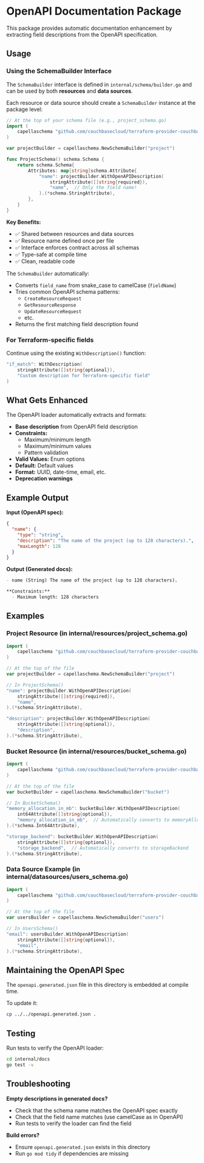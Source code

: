 # OpenAPI Documentation Package

This package provides automatic documentation enhancement by extracting field descriptions from the OpenAPI specification.

## Usage

### Using the SchemaBuilder Interface

The `SchemaBuilder` interface is defined in `internal/schema/builder.go` and can be used by both **resources** and **data sources**.

Each resource or data source should create a `SchemaBuilder` instance at the package level:

```go
// At the top of your schema file (e.g., project_schema.go)
import (
    capellaschema "github.com/couchbasecloud/terraform-provider-couchbase-capella/internal/schema"
)

var projectBuilder = capellaschema.NewSchemaBuilder("project")

func ProjectSchema() schema.Schema {
    return schema.Schema{
        Attributes: map[string]schema.Attribute{
            "name": projectBuilder.WithOpenAPIDescription(
                stringAttribute([]string{required}),
                "name",  // Only the field name!
            ).(*schema.StringAttribute),
        },
    }
}
```

**Key Benefits:**
- ✅ Shared between resources and data sources
- ✅ Resource name defined once per file
- ✅ Interface enforces contract across all schemas
- ✅ Type-safe at compile time
- ✅ Clean, readable code

The `SchemaBuilder` automatically:
- Converts `field_name` from snake_case to camelCase (`fieldName`)
- Tries common OpenAPI schema patterns:
  - `CreateResourceRequest`
  - `GetResourceResponse`
  - `UpdateResourceRequest`
  - etc.
- Returns the first matching field description found

### For Terraform-specific fields

Continue using the existing `WithDescription()` function:

```go
"if_match": WithDescription(
    stringAttribute([]string{optional}),
    "Custom description for Terraform-specific field"
)
```

## What Gets Enhanced

The OpenAPI loader automatically extracts and formats:

- **Base description** from OpenAPI field description
- **Constraints:**
  - Maximum/minimum length
  - Maximum/minimum values
  - Pattern validation
- **Valid Values:** Enum options
- **Default:** Default values
- **Format:** UUID, date-time, email, etc.
- **Deprecation warnings**

## Example Output

**Input (OpenAPI spec):**
```json
{
  "name": {
    "type": "string",
    "description": "The name of the project (up to 128 characters).",
    "maxLength": 128
  }
}
```

**Output (Generated docs):**
```markdown
- name (String) The name of the project (up to 128 characters).

**Constraints:**
  - Maximum length: 128 characters
```

## Examples

### Project Resource (in internal/resources/project_schema.go)
```go
import (
    capellaschema "github.com/couchbasecloud/terraform-provider-couchbase-capella/internal/schema"
)

// At the top of the file
var projectBuilder = capellaschema.NewSchemaBuilder("project")

// In ProjectSchema()
"name": projectBuilder.WithOpenAPIDescription(
    stringAttribute([]string{required}),
    "name",
).(*schema.StringAttribute),

"description": projectBuilder.WithOpenAPIDescription(
    stringAttribute([]string{optional}),
    "description",
).(*schema.StringAttribute),
```

### Bucket Resource (in internal/resources/bucket_schema.go)
```go
import (
    capellaschema "github.com/couchbasecloud/terraform-provider-couchbase-capella/internal/schema"
)

// At the top of the file
var bucketBuilder = capellaschema.NewSchemaBuilder("bucket")

// In BucketSchema()
"memory_allocation_in_mb": bucketBuilder.WithOpenAPIDescription(
    int64Attribute([]string{optional}),
    "memory_allocation_in_mb",  // Automatically converts to memoryAllocationInMb
).(*schema.Int64Attribute),

"storage_backend": bucketBuilder.WithOpenAPIDescription(
    stringAttribute([]string{optional}),
    "storage_backend",  // Automatically converts to storageBackend
).(*schema.StringAttribute),
```

### Data Source Example (in internal/datasources/users_schema.go)
```go
import (
    capellaschema "github.com/couchbasecloud/terraform-provider-couchbase-capella/internal/schema"
)

// At the top of the file
var usersBuilder = capellaschema.NewSchemaBuilder("users")

// In UsersSchema()
"email": usersBuilder.WithOpenAPIDescription(
    stringAttribute([]string{optional}),
    "email",
).(*schema.StringAttribute),
```

## Maintaining the OpenAPI Spec

The `openapi.generated.json` file in this directory is embedded at compile time. 

To update it:
```bash
cp ../../openapi.generated.json .
```

## Testing

Run tests to verify the OpenAPI loader:
```bash
cd internal/docs
go test -v
```

## Troubleshooting

**Empty descriptions in generated docs?**
- Check that the schema name matches the OpenAPI spec exactly
- Check that the field name matches (use camelCase as in OpenAPI)
- Run tests to verify the loader can find the field

**Build errors?**
- Ensure `openapi.generated.json` exists in this directory
- Run `go mod tidy` if dependencies are missing

